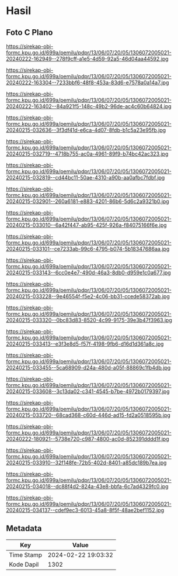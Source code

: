 # Hasil

## Foto C Plano

https://sirekap-obj-formc.kpu.go.id/699a/pemilu/pdpr/13/06/07/20/05/1306072005021-20240222-162949--278f9cff-a1e5-4d59-92a5-46d04aa44592.jpg

https://sirekap-obj-formc.kpu.go.id/699a/pemilu/pdpr/13/06/07/20/05/1306072005021-20240222-163304--7233bbf6-48f8-453a-83d6-e7578a0a14a7.jpg

https://sirekap-obj-formc.kpu.go.id/699a/pemilu/pdpr/13/06/07/20/05/1306072005021-20240222-163402--84a921f5-148c-49b2-96de-ac4c60b64824.jpg

https://sirekap-obj-formc.kpu.go.id/699a/pemilu/pdpr/13/06/07/20/05/1306072005021-20240215-032636--3f3df41d-e6ca-4d07-8fdb-b1c5a23e95fb.jpg

https://sirekap-obj-formc.kpu.go.id/699a/pemilu/pdpr/13/06/07/20/05/1306072005021-20240215-032719--4718b755-ac0a-4961-89f9-b74bc42ac323.jpg

https://sirekap-obj-formc.kpu.go.id/699a/pemilu/pdpr/13/06/07/20/05/1306072005021-20240215-032819--cd44bc11-50ae-4310-a90b-aa0afbc7fdbf.jpg

https://sirekap-obj-formc.kpu.go.id/699a/pemilu/pdpr/13/06/07/20/05/1306072005021-20240215-032901--260a6181-e883-4201-86b6-5d6c2a9321b0.jpg

https://sirekap-obj-formc.kpu.go.id/699a/pemilu/pdpr/13/06/07/20/05/1306072005021-20240215-033010--6a42f447-ab95-425f-926a-f84075166f6e.jpg

https://sirekap-obj-formc.kpu.go.id/699a/pemilu/pdpr/13/06/07/20/05/1306072005021-20240215-033101--ce7233ab-99c6-4795-b074-5b18347686aa.jpg

https://sirekap-obj-formc.kpu.go.id/699a/pemilu/pdpr/13/06/07/20/05/1306072005021-20240215-033143--6cc0e4e7-490d-46a3-8db0-d959e1c0a677.jpg

https://sirekap-obj-formc.kpu.go.id/699a/pemilu/pdpr/13/06/07/20/05/1306072005021-20240215-033228--9e46554f-f5e2-4c06-bb31-ccede58372ab.jpg

https://sirekap-obj-formc.kpu.go.id/699a/pemilu/pdpr/13/06/07/20/05/1306072005021-20240215-033320--0bc83d83-8520-4c99-9175-39e3b47f3963.jpg

https://sirekap-obj-formc.kpu.go.id/699a/pemilu/pdpr/13/06/07/20/05/1306072005021-20240215-033413--e3f3e8d5-f57f-4198-9fb6-d16d1d361a8c.jpg

https://sirekap-obj-formc.kpu.go.id/699a/pemilu/pdpr/13/06/07/20/05/1306072005021-20240215-033455--5ca68909-d24a-480d-a05f-88869c1fb4db.jpg

https://sirekap-obj-formc.kpu.go.id/699a/pemilu/pdpr/13/06/07/20/05/1306072005021-20240215-033608--3c13da02-c341-4545-b7be-4972b0179397.jpg

https://sirekap-obj-formc.kpu.go.id/699a/pemilu/pdpr/13/06/07/20/05/1306072005021-20240215-033720--68cad368-c60d-446d-ad15-fd2a0518595b.jpg

https://sirekap-obj-formc.kpu.go.id/699a/pemilu/pdpr/13/06/07/20/05/1306072005021-20240222-180921--5738e720-c987-4800-ac0d-852391dddd1f.jpg

https://sirekap-obj-formc.kpu.go.id/699a/pemilu/pdpr/13/06/07/20/05/1306072005021-20240215-033910--32f148fe-72b5-402d-8401-a85dc189b7ea.jpg

https://sirekap-obj-formc.kpu.go.id/699a/pemilu/pdpr/13/06/07/20/05/1306072005021-20240215-034018--dc88f4d2-824a-43e8-bbfa-6c7ad4329fc0.jpg

https://sirekap-obj-formc.kpu.go.id/699a/pemilu/pdpr/13/06/07/20/05/1306072005021-20240215-034137--cdef9ec3-6013-45a8-8f5f-48ae2bef1152.jpg


## Metadata

| Key        | Value               |
| ---------- | ------------------- |
| Time Stamp | 2024-02-22 19:03:32 |
| Kode Dapil | 1302                |



